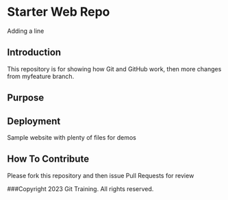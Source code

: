 # Starter Web Repo
Adding a line 
## Introduction

This repository is for showing how Git and GitHub work, then more changes from myfeature branch.

## Purpose

## Deployment

Sample website with plenty of files for demos

## How To Contribute

Please fork this repository and then issue Pull Requests for review

###Copyright
2023 Git Training. All rights reserved.